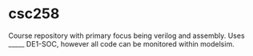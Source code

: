 # csc258
Course repository with primary focus being verilog and assembly. Uses _____ DE1-SOC, however all code can be monitored within modelsim.
